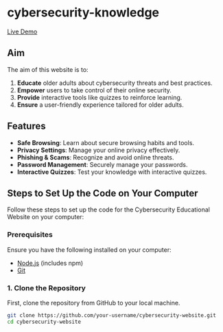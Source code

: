 
# cybersecurity-knowledge

[Live Demo](http://cyber-knowledge.surge.sh/)

## Aim

The aim of this website is to:
1. **Educate** older adults about cybersecurity threats and best practices.
2. **Empower** users to take control of their online security.
3. **Provide** interactive tools like quizzes to reinforce learning.
4. **Ensure** a user-friendly experience tailored for older adults.

## Features

- **Safe Browsing**: Learn about secure browsing habits and tools.
- **Privacy Settings**: Manage your online privacy effectively.
- **Phishing & Scams**: Recognize and avoid online threats.
- **Password Management**: Securely manage your passwords.
- **Interactive Quizzes**: Test your knowledge with interactive quizzes.

## Steps to Set Up the Code on Your Computer

Follow these steps to set up the code for the Cybersecurity Educational Website on your computer:

### Prerequisites

Ensure you have the following installed on your computer:
- [Node.js](https://nodejs.org/) (includes npm)
- [Git](https://git-scm.com/)

### 1. Clone the Repository

First, clone the repository from GitHub to your local machine.

```sh
git clone https://github.com/your-username/cybersecurity-website.git
cd cybersecurity-website
